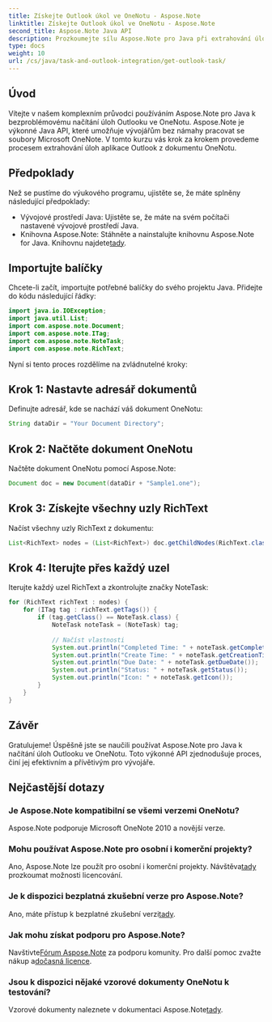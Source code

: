 ```yaml
---
title: Získejte Outlook úkol ve OneNotu - Aspose.Note
linktitle: Získejte Outlook úkol ve OneNotu - Aspose.Note
second_title: Aspose.Note Java API
description: Prozkoumejte sílu Aspose.Note pro Java při extrahování úloh aplikace Outlook z OneNotu bez námahy. Postupujte podle našeho podrobného průvodce a vylepšete své možnosti zpracování dokumentů.
type: docs
weight: 10
url: /cs/java/task-and-outlook-integration/get-outlook-task/
---
```

## Úvod
Vítejte v našem komplexním průvodci používáním Aspose.Note pro Java k bezproblémovému načítání úloh Outlooku ve OneNotu. Aspose.Note je výkonné Java API, které umožňuje vývojářům bez námahy pracovat se soubory Microsoft OneNote. V tomto kurzu vás krok za krokem provedeme procesem extrahování úloh aplikace Outlook z dokumentu OneNotu.
## Předpoklady
Než se pustíme do výukového programu, ujistěte se, že máte splněny následující předpoklady:
- Vývojové prostředí Java: Ujistěte se, že máte na svém počítači nastavené vývojové prostředí Java.
-  Knihovna Aspose.Note: Stáhněte a nainstalujte knihovnu Aspose.Note for Java. Knihovnu najdete[tady](https://releases.aspose.com/note/java/).
## Importujte balíčky
Chcete-li začít, importujte potřebné balíčky do svého projektu Java. Přidejte do kódu následující řádky:
```java
import java.io.IOException;
import java.util.List;
import com.aspose.note.Document;
import com.aspose.note.ITag;
import com.aspose.note.NoteTask;
import com.aspose.note.RichText;

```
Nyní si tento proces rozdělíme na zvládnutelné kroky:
## Krok 1: Nastavte adresář dokumentů
Definujte adresář, kde se nachází váš dokument OneNotu:
```java
String dataDir = "Your Document Directory";
```
## Krok 2: Načtěte dokument OneNotu
Načtěte dokument OneNotu pomocí Aspose.Note:
```java
Document doc = new Document(dataDir + "Sample1.one");
```
## Krok 3: Získejte všechny uzly RichText
Načíst všechny uzly RichText z dokumentu:
```java
List<RichText> nodes = (List<RichText>) doc.getChildNodes(RichText.class);
```
## Krok 4: Iterujte přes každý uzel
Iterujte každý uzel RichText a zkontrolujte značky NoteTask:
```java
for (RichText richText : nodes) {
    for (ITag tag : richText.getTags()) {
        if (tag.getClass() == NoteTask.class) {
            NoteTask noteTask = (NoteTask) tag;
            
            // Načíst vlastnosti
            System.out.println("Completed Time: " + noteTask.getCompletedTime());
            System.out.println("Create Time: " + noteTask.getCreationTime());
            System.out.println("Due Date: " + noteTask.getDueDate());
            System.out.println("Status: " + noteTask.getStatus());
            System.out.println("Icon: " + noteTask.getIcon());
        }
    }
}
```
## Závěr
Gratulujeme! Úspěšně jste se naučili používat Aspose.Note pro Java k načítání úloh Outlooku ve OneNotu. Toto výkonné API zjednodušuje proces, činí jej efektivním a přívětivým pro vývojáře.
## Nejčastější dotazy
### Je Aspose.Note kompatibilní se všemi verzemi OneNotu?
Aspose.Note podporuje Microsoft OneNote 2010 a novější verze.
### Mohu používat Aspose.Note pro osobní i komerční projekty?
 Ano, Aspose.Note lze použít pro osobní i komerční projekty. Návštěva[tady](https://purchase.aspose.com/buy) prozkoumat možnosti licencování.
### Je k dispozici bezplatná zkušební verze pro Aspose.Note?
 Ano, máte přístup k bezplatné zkušební verzi[tady](https://releases.aspose.com/).
### Jak mohu získat podporu pro Aspose.Note?
 Navštivte[Fórum Aspose.Note](https://forum.aspose.com/c/note/28) za podporu komunity. Pro další pomoc zvažte nákup a[dočasná licence](https://purchase.aspose.com/temporary-license/).
### Jsou k dispozici nějaké vzorové dokumenty OneNotu k testování?
 Vzorové dokumenty naleznete v dokumentaci Aspose.Note[tady](https://reference.aspose.com/note/java/).